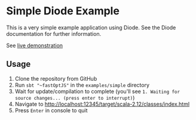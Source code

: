 # Simple Diode Example

This is a very simple example application using Diode. See the Diode documentation for further information.

See [live demonstration](http://diode.suzaku.io/examples/simple/)

## Usage

1. Clone the repository from GitHub
1. Run `sbt "~fastOptJS"` in the `examples/simple` directory
1. Wait for update/compilation to complete (you'll see `1. Waiting for source changes... (press enter to interrupt)`)
1. Navigate to [http://localhost:12345/target/scala-2.12/classes/index.html](http://localhost:12345/target/scala-2.12/classes/index.html)
1. Press `Enter` in console to quit
